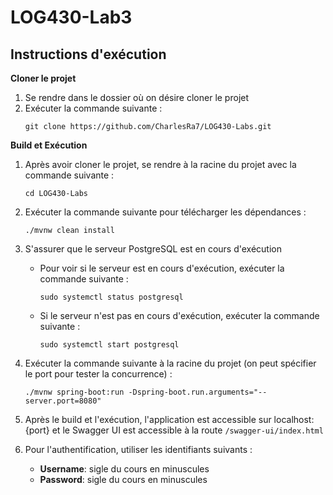 # LOG430-Lab3

## Instructions d'exécution

**Cloner le projet**

1. Se rendre dans le dossier où on désire cloner le projet
2. Exécuter la commande suivante :
    ```
    git clone https://github.com/CharlesRa7/LOG430-Labs.git
    ```

**Build et Exécution**

1. Après avoir cloner le projet, se rendre à la racine du projet avec la commande suivante :
    ```
    cd LOG430-Labs
    ```
2. Exécuter la commande suivante pour télécharger les dépendances :
    ```
    ./mvnw clean install
    ```
   
3. S'assurer que le serveur PostgreSQL est en cours d'exécution
   - Pour voir si le serveur est en cours d'exécution, exécuter la commande suivante :
      ```
      sudo systemctl status postgresql
      ```
   - Si le serveur n'est pas en cours d'exécution, exécuter la commande suivante :
       ```
       sudo systemctl start postgresql
       ```
     
4. Exécuter la commande suivante à la racine du projet (on peut spécifier le port pour tester la concurrence) :
    ```
    ./mvnw spring-boot:run -Dspring-boot.run.arguments="--server.port=8080"
    ```

5. Après le build et l'exécution, l'application est accessible sur localhost:{port} et le Swagger UI est accessible à la route `/swagger-ui/index.html`
6. Pour l'authentification, utiliser les identifiants suivants :
   - **Username**: sigle du cours en minuscules
   - **Password**: sigle du cours en minuscules